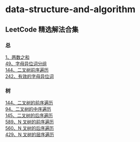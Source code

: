 # data-structure-and-algorithm

## LeetCode 精选解法合集

### 总

[1、两数之和](./leet-code/1、两数之和.md)<br/>
[49、字母异位词分组](./leet-code/49、字母异位词分组.md)<br/>
[144、二叉树前序遍历](./leet-code/144、二叉树前序遍历.md)<br/>
[242、有效的字母异位词](./leet-code/242、有效的字母异位词.md)<br/>

### 树

[144、二叉树的前序遍历](./leet-code/144、二叉树前序遍历.md)<br/>
[94、二叉树的中序遍历](./leet-code/94、二叉树的中序遍历.md)<br/>
[145、二叉树的后序遍历](./leet-code/145、二叉树的后序遍历.md)<br/>
[589、N 叉树的前序遍历](./leet-code/589、N叉树的前序遍历.md)<br/>
[560、N 叉树的后序遍历](./leet-code/560、N叉树的后序遍历.md)<br/>
[429、N 叉树的层序遍历](./leet-code/429、N叉树的层序遍历.md)<br/>
